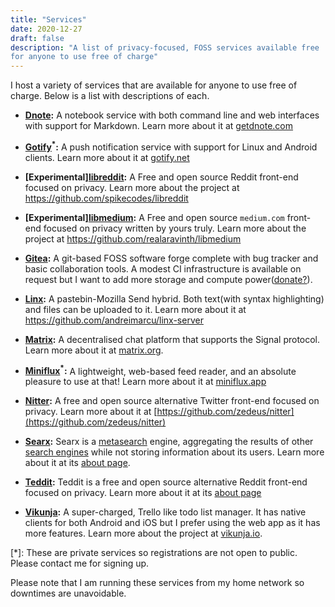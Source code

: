 ```yaml
---
title: "Services"
date: 2020-12-27
draft: false
description: "A list of privacy-focused, FOSS services available free
for anyone to use free of charge"
---
```


I host a variety of services that are available for anyone to use free
of charge. Below is a list with descriptions of each.

-   **[Dnote](https://notes.batsense.net/):** A notebook service with
    both command line and web interfaces with support for Markdown.
    Learn more about it at [getdnote.com](https://www.getdnote.com/)

-   **[Gotify](https://gotify.batsense.net/)<sup>\*</sup>:** A push
    notification service with support for Linux and Android clients.
    Learn more about it at [gotify.net](https://gotify.net/)

-   **[Experimental][libreddit](https://libreddit.batsense.net):** A Free
    and open source Reddit front-end focused on privacy. Learn more about
    the project at https://github.com/spikecodes/libreddit

-   **[Experimental][libmedium](https://libmedium.batsense.net):** A
    Free and open source `medium.com` front-end focused on privacy
    written by yours truly. Learn more about the project at
    https://github.com/realaravinth/libmedium

-   **[Gitea](https://git.batsense.net):** A git-based FOSS software forge
    complete with bug tracker and basic collaboration tools. A modest CI
    infrastructure is available on request but I want to add more storage
    and compute power([donate?](/donate)).

-   **[Linx](https://linx.batsense.net):** A pastebin-Mozilla Send hybrid.
    Both text(with syntax highlighting) and files can be uploaded to it.
    Learn more about it at https://github.com/andreimarcu/linx-server

-   **[Matrix](https://matrix.batsense.net):** A decentralised chat
    platform that supports the Signal protocol. Learn more about it at
    [matrix.org](https://matrix.org).

-   **[Miniflux](https://feeds.batsense.net/)<sup>\*</sup>:** A
    lightweight, web-based feed reader, and an absolute pleasure to use at
    that! Learn more about it at [miniflux.app](https://miniflux.app/)

-   **[Nitter](https://nitter.batsense.net/):** A free and
    open source alternative Twitter front-end focused on privacy. Learn
    more about it at [https://github.com/zedeus/nitter](https://github.com/zedeus/nitter)

-   **[Searx](https://searx.batsense.net):** Searx is a
    [metasearch](https://en.wikipedia.org/wiki/Metasearch_engine) engine,
    aggregating the results of other [search
    engines](https://searx.batsense.net/preferences) while not storing
    information about its users. Learn more about it at its [about
    page](https://searx.batsense.net/about).

-   **[Teddit](https://teddit.batsense.net/):** Teddit is a free and open
    source alternative Reddit front-end focused on privacy. Learn more about
    it at its [about page](https://teddit.bastsense.net/about)

-   **[Vikunja](https://tasks.batsense.net/):** A super-charged, Trello
    like todo list manager. It has native clients for both Android and iOS
    but I prefer using the web app as it has more features. Learn more
    about the project at [vikunja.io](https://vikunja.io/).

[*]: These are private services so registrations are not open to public.
Please contact me for signing up.

Please note that I am running these services from my home network so
downtimes are unavoidable.
